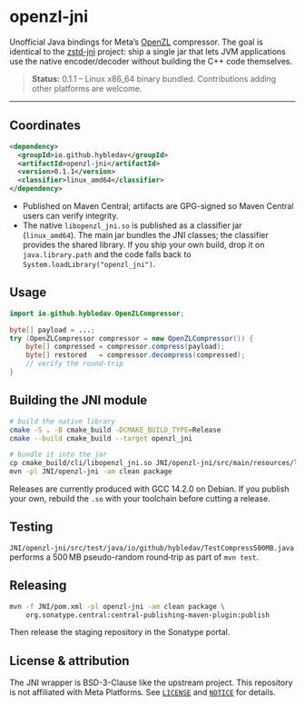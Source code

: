 # openzl-jni

Unofficial Java bindings for Meta’s [OpenZL](https://facebook.github.io/openzl/) compressor.
The goal is identical to the [zstd-jni](https://github.com/luben/zstd-jni) project:
ship a single jar that lets JVM applications use the native encoder/decoder without
building the C++ code themselves.

> **Status:** 0.1.1 – Linux x86_64 binary bundled. Contributions adding other
> platforms are welcome.

---

## Coordinates

```xml
<dependency>
  <groupId>io.github.hybledav</groupId>
  <artifactId>openzl-jni</artifactId>
  <version>0.1.1</version>
  <classifier>linux_amd64</classifier>
</dependency>
```

- Published on Maven Central; artifacts are GPG-signed so Maven Central users can
  verify integrity.
- The native `libopenzl_jni.so` is published as a classifier jar (`linux_amd64`).
  The main jar bundles the JNI classes; the classifier provides the shared
  library. If you ship your own build, drop it on `java.library.path` and the code
  falls back to `System.loadLibrary("openzl_jni")`.

## Usage

```java
import io.github.hybledav.OpenZLCompressor;

byte[] payload = ...;
try (OpenZLCompressor compressor = new OpenZLCompressor()) {
    byte[] compressed = compressor.compress(payload);
    byte[] restored   = compressor.decompress(compressed);
    // verify the round‑trip
}
```

## Building the JNI module

```bash
# build the native library
cmake -S . -B cmake_build -DCMAKE_BUILD_TYPE=Release
cmake --build cmake_build --target openzl_jni

# bundle it into the jar
cp cmake_build/cli/libopenzl_jni.so JNI/openzl-jni/src/main/resources/lib/linux_amd64/
mvn -pl JNI/openzl-jni -am clean package
```

Releases are currently produced with GCC 14.2.0 on Debian. If you publish your own,
rebuild the `.so` with your toolchain before cutting a release.

## Testing

`JNI/openzl-jni/src/test/java/io/github/hybledav/TestCompress500MB.java` performs a
500 MB pseudo-random round‑trip as part of `mvn test`.

## Releasing

```bash
mvn -f JNI/pom.xml -pl openzl-jni -am clean package \
    org.sonatype.central:central-publishing-maven-plugin:publish
```

Then release the staging repository in the Sonatype portal.

## License & attribution

The JNI wrapper is BSD-3-Clause like the upstream project. This repository is not
affiliated with Meta Platforms. See [`LICENSE`](LICENSE) and [`NOTICE`](NOTICE) for details.
